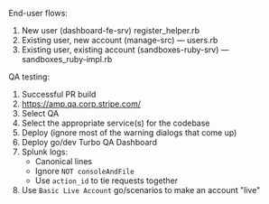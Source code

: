 End-user flows:

1. New user (dashboard-fe-srv) register_helper.rb
2. Existing user, new account (manage-src) — users.rb
3. Existing user, existing account (sandboxes-ruby-srv) — sandboxes_ruby-impl.rb

QA testing:

1. Successful PR build
2. https://amp.qa.corp.stripe.com/
3. Select QA
4. Select the appropriate service(s) for the codebase
5. Deploy (ignore most of the warning dialogs that come up)
6. Deploy go/dev Turbo QA Dashboard
7. Splunk logs:
   - Canonical lines
   - Ignore `NOT consoleAndFile`
   - Use `action_id` to tie requests together
8. Use `Basic Live Account` go/scenarios to make an account "live"
